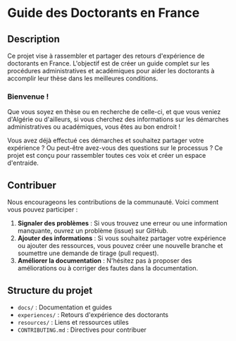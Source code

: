 # Guide des Doctorants en France

## Description

Ce projet vise à rassembler et partager des retours d'expérience de doctorants en France. L'objectif est de créer un guide complet sur les procédures administratives et académiques pour aider les doctorants à accomplir leur thèse dans les meilleures conditions.

### Bienvenue !

Que vous soyez en thèse ou en recherche de celle-ci, et que vous veniez d'Algérie ou d'ailleurs, si vous cherchez des informations sur les démarches administratives ou académiques, vous êtes au bon endroit !

Vous avez déjà effectué ces démarches et souhaitez partager votre expérience ? Ou peut-être avez-vous des questions sur le processus ? Ce projet est conçu pour rassembler toutes ces voix et créer un espace d'entraide.


## Contribuer

Nous encourageons les contributions de la communauté. Voici comment vous pouvez participer :

1. **Signaler des problèmes** : Si vous trouvez une erreur ou une information manquante, ouvrez un problème (issue) sur GitHub.
2. **Ajouter des informations** : Si vous souhaitez partager votre expérience ou ajouter des ressources, vous pouvez créer une nouvelle branche et soumettre une demande de tirage (pull request).
3. **Améliorer la documentation** : N'hésitez pas à proposer des améliorations ou à corriger des fautes dans la documentation.

## Structure du projet

- `docs/` : Documentation et guides
- `experiences/` : Retours d'expérience des doctorants
- `resources/` : Liens et ressources utiles
- `CONTRIBUTING.md` : Directives pour contribuer
